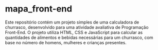 # mapa_front-end
Este repositório contém um projeto simples de uma calculadora de churrasco, desenvolvido para uma atividade avaliativa de Programação Front-End. O projeto utiliza HTML, CSS e JavaScript para calcular as quantidades de alimentos e bebidas necessárias para um churrasco, com base no número de homens, mulheres e crianças presentes.
